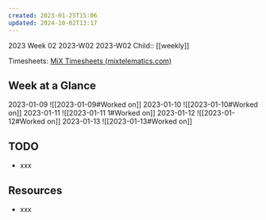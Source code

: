 ```yaml
---
created: 2023-01-25T15:06
updated: 2024-10-02T13:17
---
```

2023 Week 02
2023-W02 2023-W02
Child:: [[weekly]]

Timesheets: [MiX Timesheets (mixtelematics.com)](http://timesheets.mixtelematics.com/MixTimesheetsUI/app/index.html#/TimeSheet)

## Week at a Glance

2023-01-09
![[2023-01-09#Worked on]]
2023-01-10
![[2023-01-10#Worked on]]
2023-01-11
![[2023-01-11 1#Worked on]]
2023-01-12
![[2023-01-12#Worked on]]
2023-01-13
![[2023-01-13#Worked on]]

## TODO

- xxx

## Resources

- xxx


